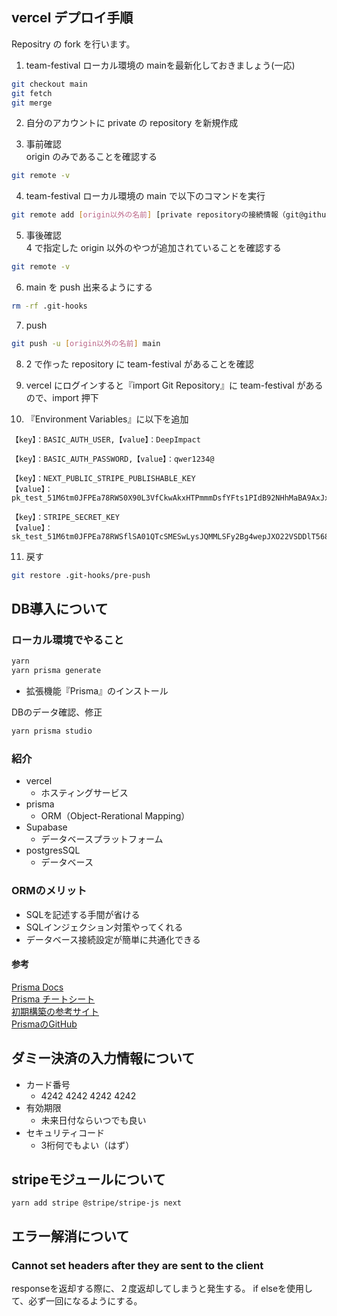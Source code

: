 ## vercel デプロイ手順

Repositry の fork を行います。

1. team-festival ローカル環境の mainを最新化しておきましょう(一応)

```bash
git checkout main
git fetch
git merge
```

2. 自分のアカウントに private の repository を新規作成

3. 事前確認  
origin のみであることを確認する

```bash
git remote -v
```

4. team-festival ローカル環境の main で以下のコマンドを実行

```bash
git remote add [origin以外の名前] [private repositoryの接続情報（git@github~）]
```

5. 事後確認  
4 で指定した origin 以外のやつが追加されていることを確認する

```bash
git remote -v
```

6. main を push 出来るようにする

```bash
rm -rf .git-hooks
```

7. push

```bash
git push -u [origin以外の名前] main
```

8. 2 で作った repository に team-festival があることを確認

9. vercel にログインすると『import Git Repository』に team-festival があるので、import 押下

10. 『Environment Variables』に以下を追加  

```text
【key】：BASIC_AUTH_USER,【value】：DeepImpact  

【key】：BASIC_AUTH_PASSWORD,【value】：qwer1234@ 

【key】：NEXT_PUBLIC_STRIPE_PUBLISHABLE_KEY
【value】：pk_test_51M6tm0JFPEa78RWS0X90L3VfCkwAkxHTPmmmDsfYFts1PIdB92NHhMaBA9AxJxXXIUkCQdYdvpSs3kOn1AvN01mU00qpRLiEcc

【key】：STRIPE_SECRET_KEY
【value】：sk_test_51M6tm0JFPEa78RWSflSA01QTcSMESwLysJQMMLSFy2Bg4wepJXO22VSDDlT568JpblDBY9gjddDyiaGv8p8F8aQS002jiOyS2X
```

11. 戻す
```bash
git restore .git-hooks/pre-push
```

## DB導入について

### ローカル環境でやること
```bash
yarn 
yarn prisma generate
```
- 拡張機能『Prisma』のインストール 

DBのデータ確認、修正
```bash
yarn prisma studio
```

### 紹介
- vercel
  - ホスティングサービス
- prisma
  - ORM（Object-Rerational Mapping）
- Supabase
  - データベースプラットフォーム
- postgresSQL
  - データベース

### ORMのメリット
- SQLを記述する手間が省ける
- SQLインジェクション対策やってくれる
- データベース接続設定が簡単に共通化できる

#### 参考
[Prisma Docs](https://www.prisma.io/docs/concepts/components/prisma-client/crud#include-related-records)  
[Prisma チートシート](https://qiita.com/koffee0522/items/92be1826f1a150bfe62e)  
[初期構築の参考サイト](https://vercel.com/guides/nextjs-prisma-postgres)  
[PrismaのGitHub](https://github.com/prisma/prisma)



## ダミー決済の入力情報について
- カード番号
  - 4242 4242 4242 4242
- 有効期限
  - 未来日付ならいつでも良い
- セキュリティコード
  - 3桁何でもよい（はず）

## stripeモジュールについて
```basn
yarn add stripe @stripe/stripe-js next
```


## エラー解消について

### Cannot set headers after they are sent to the client
responseを返却する際に、２度返却してしまうと発生する。
if elseを使用して、必ず一回になるようにする。
